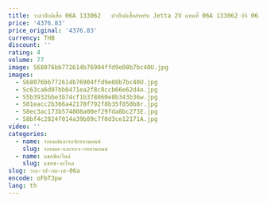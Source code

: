 ```yaml
---
title: วาล์วปีกผีเสื้อ 06A 133062   ตัวปีกผีเสื้อสําหรับ Jetta 2V แทนที่ 06A 133062 บีจี 06A 133062 บีเค
price: '4376.83'
price_original: '4376.83'
currency: THB
discount: ''
rating: 4
volume: 77
image: S68076bb772614b76904ffd9e08b7bc40U.jpg
images:
  - S68076bb772614b76904ffd9e08b7bc40U.jpg
  - Sc63ca6d07bb0471ea2f8c8ccb66e62d4o.jpg
  - S5b3932bbe3b74cf1b378060e8b343b36w.jpg
  - S01eacc2b366a42178f792f8b35f850b8r.jpg
  - S8ec3ac173b574808a00ef29fda8bc273E.jpg
  - S8bf4c2824f014a39b89c7f0d3ce12171A.jpg
video: ''
categories:
  - name: รถยนต์และรถจักรยานยนต์
    slug: รถยนต-และรถจ-กรยานยนต
  - name: แชสซีอะไหล่
    slug: แชสซ-อะไหล
slug: วาล-วป-กผ-เส-06a
encode: oFbT3pw
lang: th
---
```

  